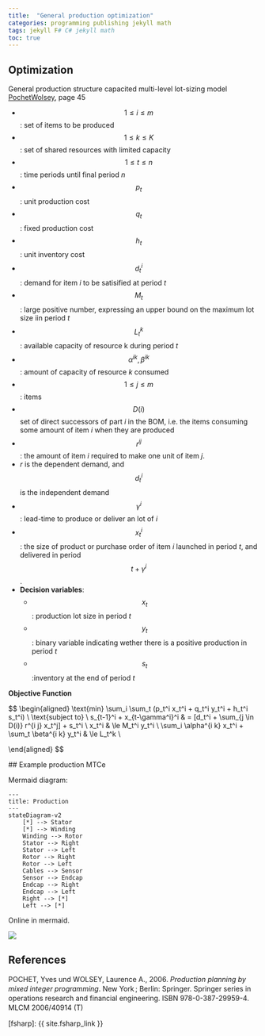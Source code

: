 ```yaml
---
title:  "General production optimization"
categories: programming publishing jekyll math
tags: jekyll F# C# jekyll math  
toc: true
---
```


## Optimization

General production structure capacited multi-level lot-sizing model [PochetWolsey], page 45

- $$1 \le i \le m$$: set of items to be produced
- $$1 \le k \le K$$: set of shared resources with limited capacity
- $$1 \le t \le n$$: time periods until final period *n*
- $$p_t$$: unit production cost
- $$q_t$$: fixed production cost
- $$h_t$$: unit inventory cost
- $$d_t^i$$: demand for item *i* to be satisified at period *t*
- $$M_t$$: large positive number, expressing an upper bound on the maximum lot size iin period *t*
- $$L_t^k$$: available capacity of resource k during period *t*
- $$\alpha^{i k}, \beta^{i k}$$: amount of capacity of resource *k* consumed  
- $$1 \le j \le m$$: items 
- $$D(i)$$ set of direct successors of part *i* in the BOM, i.e. the items consuming some amount of item *i* when they are produced
- $$r^{i j}$$: the amount of item *i* required to make one unit of item *j*. 
- *r* is the dependent demand, and $$d_t^i$$ is the independent demand
- $$\gamma^i$$: lead-time to produce or deliver an lot of *i*
- $$x_t^i$$: the size of product or purchase order of item *i* launched in period *t*, and delivered in period $$t + \gamma^i$$.
- **Decision variables**:
    - $$x_t$$: production lot size in period *t*
    - $$y_t$$: binary variable indicating wether there is a positive production in period *t* 
    - $$s_t$$:inventory at the end of period *t*

**Objective Function**

$$
\begin{aligned}
\text{min} \sum_i \sum_t (p_t^i x_t^i + q_t^i y_t^i + h_t^i s_t^i) \\
\text{subject to} \\
s_{t-1}^i + x_{t-\gamma^i}^i & = [d_t^i + \sum_{j \in D(i)} r^{i j} x_t^j] + s_t^i \\
x_t^i & \le  M_t^i y_t^i \\
\sum_i \alpha^{i k} x_t^i + \sum_t \beta^{i k} y_t^i & \le L_t^k \\

\end{aligned}
$$

## Example production MTCe

Mermaid diagram:
~~~~
---
title: Production
---
stateDiagram-v2
    [*] --> Stator
    [*] --> Winding
    Winding --> Rotor
    Stator --> Right
    Stator --> Left
    Rotor --> Right
    Rotor --> Left
    Cables --> Sensor
    Sensor --> Endcap
    Endcap --> Right
    Endcap --> Left
    Right --> [*]
    Left --> [*]
~~~~

Online in mermaid.

[![](https://mermaid.ink/img/pako:eNplkbtuwzAMRX_F4FhYS0YNXZpsDVA0Q4aqA2PRtlCbCmS6QGHk3yNLaZyHJurcS4mPCSpvCTQopQyLk4508RG8HStxng0nPggKrR02AXv1uzJcxPP18l0o9VrsoujDPds7to6bDC-XJHz6qzfnZeqaVp7oO9UXmLIenQtcjG946GjIZREP169SnPCGbYXHjHP8-O4Nvalg1hOLLWY0i_8ESugp9OhsHOU06wakpZ4M6BhaDD8GDJ-iD0fxuz-uQEsYqYTxaJfhgq6xGyIl62J327ybtKLTGa8HgtA?type=png)](https://mermaid.live/edit#pako:eNplkbtuwzAMRX_F4FhYS0YNXZpsDVA0Q4aqA2PRtlCbCmS6QGHk3yNLaZyHJurcS4mPCSpvCTQopQyLk4508RG8HStxng0nPggKrR02AXv1uzJcxPP18l0o9VrsoujDPds7to6bDC-XJHz6qzfnZeqaVp7oO9UXmLIenQtcjG946GjIZREP169SnPCGbYXHjHP8-O4Nvalg1hOLLWY0i_8ESugp9OhsHOU06wakpZ4M6BhaDD8GDJ-iD0fxuz-uQEsYqYTxaJfhgq6xGyIl62J327ybtKLTGa8HgtA)



## References

<div class="csl-bib-body" style="line-height: 1.35; ">
  <div class="csl-entry">POCHET, Yves und WOLSEY, Laurence A., 2006. <i>Production planning by mixed integer programming</i>. New York ; Berlin: Springer. Springer series in operations research and financial engineering. ISBN&nbsp;978-0-387-29959-4. <div class="csl-right-inline" style="margin: 0 .4em 0 0em;">MLCM 2006/40914 (T)</div>
  </div>
  <span class="Z3988" title="url_ver=Z39.88-2004&amp;ctx_ver=Z39.88-2004&amp;rfr_id=info%3Asid%2Fzotero.org%3A2&amp;rft_id=urn%3Aisbn%3A978-0-387-29959-4&amp;rft_val_fmt=info%3Aofi%2Ffmt%3Akev%3Amtx%3Abook&amp;rft.genre=book&amp;rft.btitle=Production%20planning%20by%20mixed%20integer%20programming&amp;rft.place=New%20York%20%3B%20Berlin&amp;rft.publisher=Springer&amp;rft.series=Springer%20series%20in%20operations%20research%20and%20financial%20engineering&amp;rft.aufirst=Yves&amp;rft.aulast=Pochet&amp;rft.au=Yves%20Pochet&amp;rft.au=Laurence%20A.%20Wolsey&amp;rft.date=2006&amp;rft.tpages=499&amp;rft.isbn=978-0-387-29959-4"></span>
</div>

[fsharp]: {{ site.fsharp_link }}

[PochetWolsey]: https://dl.acm.org/doi/book/10.5555/1202598


